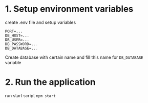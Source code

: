 # 1. Setup environment variables

create .env file and setup variables

```
PORT=...
DB_HOST=...
DB_USER=...
DB_PASSWORD=...
DB_DATABASE=...
```

Create database with certain name and fill this name for `DB_DATABASE` variable

# 2. Run the application

run start script `npm start`
